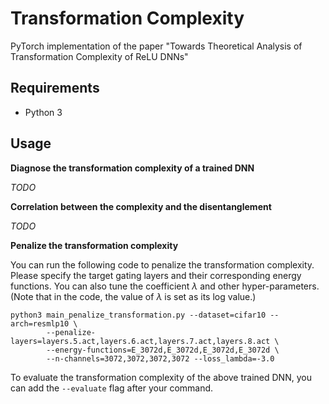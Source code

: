 # Transformation Complexity

PyTorch implementation of the paper "Towards Theoretical Analysis of Transformation Complexity of ReLU DNNs"

## Requirements

- Python 3


## Usage

**Diagnose the transformation complexity of a trained DNN**

*TODO*

**Correlation between the complexity and the disentanglement**

*TODO*

**Penalize the transformation complexity**

You can run the following code to penalize the transformation complexity. Please specify the target gating layers and their corresponding energy functions. You can also tune the coefficient $\lambda$ and other hyper-parameters. (Note that in the code, the value of $\lambda$ is set as its log value.)

~~~shell
python3 main_penalize_transformation.py --dataset=cifar10 --arch=resmlp10 \
        --penalize-layers=layers.5.act,layers.6.act,layers.7.act,layers.8.act \
        --energy-functions=E_3072d,E_3072d,E_3072d,E_3072d \
        --n-channels=3072,3072,3072,3072 --loss_lambda=-3.0
~~~

To evaluate the transformation complexity of the above trained DNN, you can add the `--evaluate` flag after your command.

